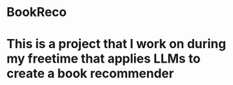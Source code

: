 # BookReco

# This is a project that I work on during my freetime that applies LLMs to create a book recommender 


